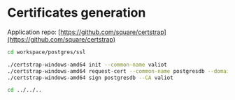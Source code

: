 # Certificates generation

Application repo: [https://github.com/square/certstrap](https://github.com/square/certstrap)

```sh
cd workspace/postgres/ssl

./certstrap-windows-amd64 init --common-name valiot
./certstrap-windows-amd64 request-cert --common-name postgresdb --domain localhost
./certstrap-windows-amd64 sign postgresdb --CA valiot

cd ../../..
```

